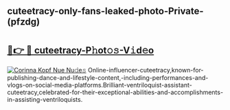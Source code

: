 ## cuteetracy-only-fans​-leaked-photo​-Private-(pfzdg)


# <h2><a href="https://mediaupload.pro?title=cuteetracy&ref=git">🔗👉 🔴 cuteetracy-P𝚑ot𝚘𝚜-V𝚒d𝚎o</a></h2>

[![Corinna Kopf Nue Nu𝚍e𝚜](https://i.imgur.com/0qMVB7G.gif)](https://mediaupload.pro?title=cuteetracy&ref=git)
Online-influencer-cuteetracy,known-for-publishing-dance-and-lifestyle-content,-including-performances-and-vlogs-on-social-media-platforms.Brilliant-ventriloquist-assistant-cuteetracy,celebrated-for-their-exceptional-abilities-and-accomplishments-in-assisting-ventriloquists.  